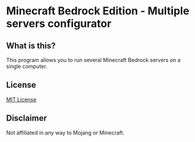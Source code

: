 # Minecraft Bedrock Edition - Multiple servers configurator

## What is this?
This program allows you to run several Minecraft Bedrock servers on a single computer.

## License
[MIT License](LICENSE.md)

## Disclaimer
Not affiliated in any way to Mojang or Minecraft.
